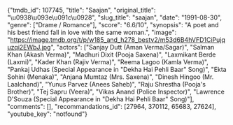 {"tmdb_id": 107745, "title": "Saajan", "original_title": "\u0938\u093e\u091c\u0928", "slug_title": "saajan", "date": "1991-08-30", "genre": ["Drame / Romance"], "score": "6.6/10", "synopsis": "A poet and his best friend  fall in love with the same woman.", "image": "https://image.tmdb.org/t/p/w185_and_h278_bestv2/m53d6B4hVFD1CiPujquzqi2EWbJ.jpg", "actors": ["Sanjay Dutt (Aman Verma/Sagar)", "Salman Khan (Akash Verma)", "Madhuri Dixit (Pooja Saxena)", "Laxmikant Berde (Laxmi)", "Kader Khan (Rajiv Verma)", "Reema Lagoo (Kamla Verma)", "Pankaj Udhas (Special Appearance in \"Dekha Hai Pehli Baar\" Song)", "Ekta Sohini (Menaka)", "Anjana Mumtaz (Mrs. Saxena)", "Dinesh Hingoo (Mr. Laalchand)", "Yunus Parvez (Anees Saheb)", "Raju Shrestha (Pooja's Brother)", "Tej Sapru (Veera)", "Vikas Anand (Police Inspector)", "Lawrence D'Souza (Special Appearance in \"Dekha Hai Pehli Baar\" Song)"], "comments": [], "recommandations_id": [27964, 370112, 65683, 27624], "youtube_key": "notfound"}